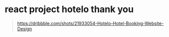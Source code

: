 # react project hotelo thank you

> https://dribbble.com/shots/21933054-Hotelo-Hotel-Booking-Website-Design
